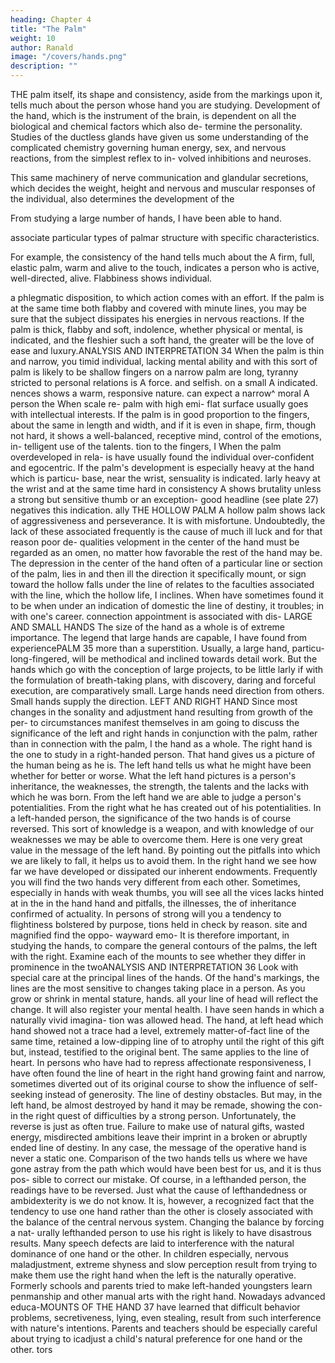 ```yaml
---
heading: Chapter 4
title: "The Palm"
weight: 10
author: Ranald
image: "/covers/hands.png"
description: ""
---
```



THE palm itself, its shape and consistency, aside from the markings
upon it, tells much about the person whose hand you are studying.
Development of the hand, which is the instrument of the brain, is
dependent on all the biological and chemical factors which also de-
termine the personality. Studies of the ductless glands have given us
some understanding of the complicated chemistry governing human
energy, sex, and nervous reactions, from the simplest reflex to in-
volved inhibitions and neuroses.

This same machinery of nerve communication and glandular secretions, which decides the weight, height and nervous and muscular responses of the individual, also determines the development of the

From studying a large number of hands, I have been able to
hand.

associate particular types of
palmar structure with
specific characteristics.

For example, the consistency of the hand tells much about the
A firm, full, elastic palm, warm and alive to the touch,
indicates a person who is active, well-directed, alive. Flabbiness shows
individual.

a phlegmatic disposition, to which action comes with an effort. If
the palm is at the same time both flabby and covered with minute
lines, you may be sure that the subject dissipates his energies in
nervous reactions. If the palm is thick, flabby and soft, indolence,
whether physical or mental, is indicated, and the fleshier such a soft
hand, the greater will be the love of ease and luxury.ANALYSIS AND INTERPRETATION
34
When the palm is thin and narrow, you
timid individual, lacking mental ability and
with this sort of palm is likely to be shallow
fingers on a narrow palm are long, tyranny
stricted to personal relations
is
A
force.
and selfish.
on a small
A
indicated.
nences shows a warm, responsive nature.
can expect a narrow^
moral
A
person
the
When
scale
re-
palm with high emi-
flat
surface usually goes
with intellectual interests.
If the palm is in good proportion to the fingers, about the same in
length and width, and if it is even in shape, firm, though not hard, it
shows a well-balanced, receptive mind, control of the emotions, in-
telligent use of the talents.
tion to the fingers, I
When
the
palm
overdeveloped in rela-
is
have usually found the individual over-confident
and
egocentric. If the palm's development is especially heavy at the
hand which is particu-
base, near the wrist, sensuality is indicated.
larly heavy at the wrist and at the same time hard in consistency
A
shows brutality unless a strong but sensitive thumb or an exception-
good headline (see plate 27) negatives this indication.
ally
THE HOLLOW PALM
A hollow palm
shows lack of aggressiveness and perseverance. It is
with misfortune. Undoubtedly, the lack of these
associated
frequently
is
the
cause
of much ill luck and for that reason poor de-
qualities
velopment in the center of the hand must be regarded as an
omen, no matter how favorable the rest of the hand may be.
The
depression in the center of the hand often
of a particular line or section of the palm,
lies in
and then
ill
the direction
it
specifically
mount, or sign toward
the hollow falls under the line of
relates to the faculties associated with the line,
which the hollow
life,
I
inclines.
When
have sometimes found
it
to be
when under
an indication of domestic
the line of destiny, it
troubles;
in
with one's career.
connection
appointment
is
associated with dis-
LARGE AND SMALL HANDS
The
size of the
hand
as a whole
is
of extreme importance.
The
legend that large hands are capable, I have found from experiencePALM
35
more than a superstition. Usually, a large hand, particu-
long-fingered, will be methodical and inclined towards detail
work. But the hands which go with the conception of large projects,
to be little
larly
if
with the formulation of breath-taking plans, with discovery, daring
and forceful execution, are comparatively small. Large hands need
direction from others. Small hands supply the direction.
LEFT AND RIGHT HAND
Since most changes in the
sonality
and adjustment
hand
resulting from
growth of the per-
to circumstances manifest
themselves in
am
going to discuss the significance of the left and right
hands in conjunction with the palm, rather than in connection with
the palm, I
the hand as a whole.
The right hand is the one to study in a right-handed person. That
hand gives us a picture of the human being as he is. The left hand
tells us what he might have been
whether for better or worse. What
the left hand pictures is a person's inheritance, the weaknesses, the
strength, the talents and the lacks with which he was born. From
the left hand we are able to judge a person's potentialities. From the
right what he has created out of his potentialities. In a left-handed
person, the significance of the two hands is of course reversed.
This sort of knowledge is a weapon, and with knowledge of our
weaknesses we may be able to overcome them. Here is one very great
value in the message of the left hand. By pointing out the pitfalls
into which we are likely to fall, it helps us to avoid them.
In the right hand we see how far we have developed or dissipated
our inherent endowments. Frequently you will find the two hands
very different from each other. Sometimes, especially in hands with
weak thumbs, you
will see all the vices
lacks hinted at in the
in the
hand
hand
and
pitfalls,
the illnesses, the
of inheritance confirmed
of actuality. In persons of strong will
you
a tendency to flightiness bolstered by purpose,
tions held in check by reason.
site
and magnified
find the oppo-
wayward emo-
It is therefore important, in studying the hands, to compare the
general contours of the palms, the left with the right. Examine each
of the
mounts
to see
whether they
differ in
prominence
in the
twoANALYSIS AND INTERPRETATION
36
Look with special care at the principal lines of the hands. Of
the hand's markings, the lines are the most sensitive to changes
taking place in a person. As you grow or shrink in mental stature,
hands.
all
your line of head will reflect the change. It will also register your
mental health. I have seen hands in which a naturally vivid imagina-
tion
was allowed
head.
The
hand, at
left
head which
hand showed not a trace
had a level, extremely matter-of-fact line of
the same time, retained a low-dipping line of
to atrophy until the right
of this gift but, instead,
testified to the original bent.
The same
applies to the line of heart. In persons
who have had
to
repress affectionate responsiveness, I have often found the line of
heart in the right hand growing faint and narrow, sometimes diverted
out of
its original
course to show the influence of self-seeking instead
of generosity.
The
line of destiny
obstacles.
But
may, in the left hand, be almost destroyed by
hand it may be remade, showing the con-
in the right
quest of difficulties by a strong person. Unfortunately, the reverse is
just as often true. Failure to make use of natural gifts, wasted energy,
misdirected ambitions leave their imprint in a broken or abruptly
ended
line of destiny.
In any case, the message of the operative hand is never a static
one. Comparison of the two hands tells us where we have gone astray
from the path which would have been best for us, and it is thus pos-
sible to correct
our mistake.
Of
course, in a lefthanded person, the readings have to be reversed.
Just what the cause of lefthandedness or ambidexterity is we do not
know. It is, however, a recognized fact that the tendency to use one
hand rather than the other
is
closely associated with the balance of
the central nervous system. Changing the balance by forcing a nat-
urally lefthanded person to use his right is likely to have disastrous
results.
Many
speech defects are laid to interference with the natural
dominance of one hand or the other.
In children especially, nervous maladjustment, extreme shyness
and slow perception result from trying to make them use the right
hand when the left is the naturally operative. Formerly schools and
parents tried to make left-handed youngsters learn penmanship and
other manual arts with the right hand. Nowadays advanced educa-MOUNTS OF THE HAND
37
have learned that difficult behavior problems, secretiveness, lying,
even stealing, result from such interference with nature's intentions.
Parents and teachers should be especially careful about trying to
icadjust a child's natural preference for one hand or the other.
tors
